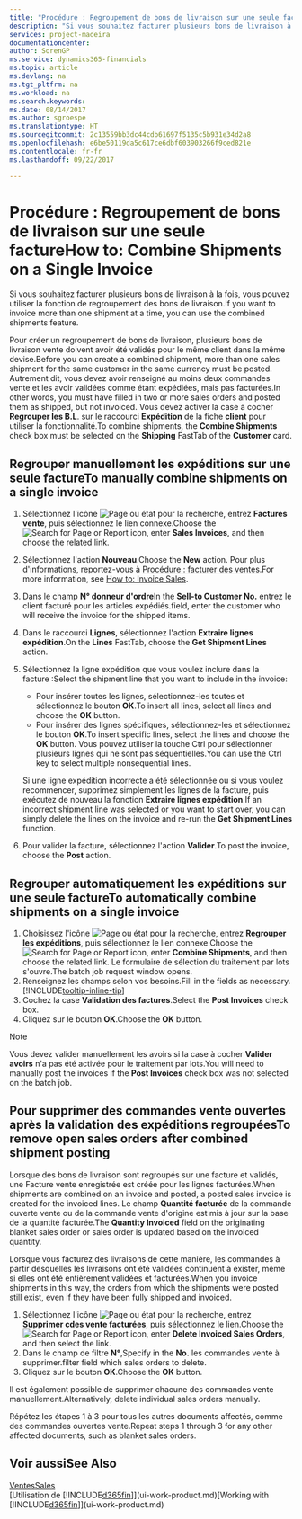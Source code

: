 ```yaml
---
title: "Procédure : Regroupement de bons de livraison sur une seule facture | Microsoft Docs"
description: "Si vous souhaitez facturer plusieurs bons de livraison à la fois, vous pouvez utiliser la fonction de regroupement des bons de livraison."
services: project-madeira
documentationcenter: 
author: SorenGP
ms.service: dynamics365-financials
ms.topic: article
ms.devlang: na
ms.tgt_pltfrm: na
ms.workload: na
ms.search.keywords: 
ms.date: 08/14/2017
ms.author: sgroespe
ms.translationtype: HT
ms.sourcegitcommit: 2c13559bb3dc44cdb61697f5135c5b931e34d2a8
ms.openlocfilehash: e6be50119da5c617ce6dbf603903266f9ced821e
ms.contentlocale: fr-fr
ms.lasthandoff: 09/22/2017

---
```

# <a name="how-to-combine-shipments-on-a-single-invoice"></a><span data-ttu-id="a6ab3-103">Procédure : Regroupement de bons de livraison sur une seule facture</span><span class="sxs-lookup"><span data-stu-id="a6ab3-103">How to: Combine Shipments on a Single Invoice</span></span>
<span data-ttu-id="a6ab3-104">Si vous souhaitez facturer plusieurs bons de livraison à la fois, vous pouvez utiliser la fonction de regroupement des bons de livraison.</span><span class="sxs-lookup"><span data-stu-id="a6ab3-104">If you want to invoice more than one shipment at a time, you can use the combined shipments feature.</span></span>  

 <span data-ttu-id="a6ab3-105">Pour créer un regroupement de bons de livraison, plusieurs bons de livraison vente doivent avoir été validés pour le même client dans la même devise.</span><span class="sxs-lookup"><span data-stu-id="a6ab3-105">Before you can create a combined shipment, more than one sales shipment for the same customer in the same currency must be posted.</span></span> <span data-ttu-id="a6ab3-106">Autrement dit, vous devez avoir renseigné au moins deux commandes vente et les avoir validées comme étant expédiées, mais pas facturées.</span><span class="sxs-lookup"><span data-stu-id="a6ab3-106">In other words, you must have filled in two or more sales orders and posted them as shipped, but not invoiced.</span></span> <span data-ttu-id="a6ab3-107">Vous devez activer la case à cocher **Regrouper les B.L**. sur le raccourci **Expédition** de la fiche **client** pour utiliser la fonctionnalité.</span><span class="sxs-lookup"><span data-stu-id="a6ab3-107">To combine shipments, the **Combine Shipments** check box must be selected on the **Shipping** FastTab of the **Customer** card.</span></span>  

## <a name="to-manually-combine-shipments-on-a-single-invoice"></a><span data-ttu-id="a6ab3-108">Regrouper manuellement les expéditions sur une seule facture</span><span class="sxs-lookup"><span data-stu-id="a6ab3-108">To manually combine shipments on a single invoice</span></span>  
1. <span data-ttu-id="a6ab3-109">Sélectionnez l'icône ![Page ou état pour la recherche](media/ui-search/search_small.png "Page ou état pour la recherche"), entrez **Factures vente**, puis sélectionnez le lien connexe.</span><span class="sxs-lookup"><span data-stu-id="a6ab3-109">Choose the ![Search for Page or Report](media/ui-search/search_small.png "Search for Page or Report icon") icon, enter **Sales Invoices**, and then choose the related link.</span></span>  
2. <span data-ttu-id="a6ab3-110">Sélectionnez l'action **Nouveau**.</span><span class="sxs-lookup"><span data-stu-id="a6ab3-110">Choose the **New** action.</span></span> <span data-ttu-id="a6ab3-111">Pour plus d'informations, reportez-vous à [Procédure : facturer des ventes](sales-how-invoice-sales.md).</span><span class="sxs-lookup"><span data-stu-id="a6ab3-111">For more information, see [How to: Invoice Sales](sales-how-invoice-sales.md).</span></span>
3. <span data-ttu-id="a6ab3-112">Dans le champ **N° donneur d'ordre**</span><span class="sxs-lookup"><span data-stu-id="a6ab3-112">In the **Sell-to Customer No.**</span></span> <span data-ttu-id="a6ab3-113">entrez le client facturé pour les articles expédiés.</span><span class="sxs-lookup"><span data-stu-id="a6ab3-113">field, enter the customer who will receive the invoice for the shipped items.</span></span>  
4. <span data-ttu-id="a6ab3-114">Dans le raccourci **Lignes**, sélectionnez l'action **Extraire lignes expédition**.</span><span class="sxs-lookup"><span data-stu-id="a6ab3-114">On the **Lines** FastTab, choose the **Get Shipment Lines** action.</span></span>  
5. <span data-ttu-id="a6ab3-115">Sélectionnez la ligne expédition que vous voulez inclure dans la facture :</span><span class="sxs-lookup"><span data-stu-id="a6ab3-115">Select the shipment line that you want to include in the invoice:</span></span>  

    - <span data-ttu-id="a6ab3-116">Pour insérer toutes les lignes, sélectionnez-les toutes et sélectionnez le bouton **OK**.</span><span class="sxs-lookup"><span data-stu-id="a6ab3-116">To insert all lines, select all lines and choose the **OK** button.</span></span>  
    - <span data-ttu-id="a6ab3-117">Pour insérer des lignes spécifiques, sélectionnez-les et sélectionnez le bouton **OK**.</span><span class="sxs-lookup"><span data-stu-id="a6ab3-117">To insert specific lines, select the lines and choose the **OK** button.</span></span> <span data-ttu-id="a6ab3-118">Vous pouvez utiliser la touche Ctrl pour sélectionner plusieurs lignes qui ne sont pas séquentielles.</span><span class="sxs-lookup"><span data-stu-id="a6ab3-118">You can use the Ctrl key to select multiple nonsequential lines.</span></span>  

    <span data-ttu-id="a6ab3-119">Si une ligne expédition incorrecte a été sélectionnée ou si vous voulez recommencer, supprimez simplement les lignes de la facture, puis exécutez de nouveau la fonction **Extraire lignes expédition**.</span><span class="sxs-lookup"><span data-stu-id="a6ab3-119">If an incorrect shipment line was selected or you want to start over, you can simply delete the lines on the invoice and re-run the **Get Shipment Lines** function.</span></span>  
7. <span data-ttu-id="a6ab3-120">Pour valider la facture, sélectionnez l'action **Valider**.</span><span class="sxs-lookup"><span data-stu-id="a6ab3-120">To post the invoice, choose the **Post** action.</span></span>  

## <a name="to-automatically-combine-shipments-on-a-single-invoice"></a><span data-ttu-id="a6ab3-121">Regrouper automatiquement les expéditions sur une seule facture</span><span class="sxs-lookup"><span data-stu-id="a6ab3-121">To automatically combine shipments on a single invoice</span></span>  
1. <span data-ttu-id="a6ab3-122">Choisissez l'icône ![Page ou état pour la recherche](media/ui-search/search_small.png "Page ou état pour la recherche"), entrez **Regrouper les expéditions**, puis sélectionnez le lien connexe.</span><span class="sxs-lookup"><span data-stu-id="a6ab3-122">Choose the ![Search for Page or Report](media/ui-search/search_small.png "Search for Page or Report icon") icon, enter **Combine Shipments**, and then choose the related link.</span></span> <span data-ttu-id="a6ab3-123">Le formulaire de sélection du traitement par lots s'ouvre.</span><span class="sxs-lookup"><span data-stu-id="a6ab3-123">The batch job request window opens.</span></span>  
2. <span data-ttu-id="a6ab3-124">Renseignez les champs selon vos besoins.</span><span class="sxs-lookup"><span data-stu-id="a6ab3-124">Fill in the fields as necessary.</span></span> [!INCLUDE[tooltip-inline-tip](includes/tooltip-inline-tip_md.md)]
3. <span data-ttu-id="a6ab3-125">Cochez la case **Validation des factures**.</span><span class="sxs-lookup"><span data-stu-id="a6ab3-125">Select the **Post Invoices** check box.</span></span>  
4.  <span data-ttu-id="a6ab3-126">Cliquez sur le bouton **OK**.</span><span class="sxs-lookup"><span data-stu-id="a6ab3-126">Choose the **OK** button.</span></span>  

> [!NOTE]  
>  <span data-ttu-id="a6ab3-127">Vous devez valider manuellement les avoirs si la case à cocher **Valider avoirs** n'a pas été activée pour le traitement par lots.</span><span class="sxs-lookup"><span data-stu-id="a6ab3-127">You will need to manually post the invoices if the **Post Invoices** check box was not selected on the batch job.</span></span>  

## <a name="to-remove-open-sales-orders-after-combined-shipment-posting"></a><span data-ttu-id="a6ab3-128">Pour supprimer des commandes vente ouvertes après la validation des expéditions regroupées</span><span class="sxs-lookup"><span data-stu-id="a6ab3-128">To remove open sales orders after combined shipment posting</span></span> 
<span data-ttu-id="a6ab3-129">Lorsque des bons de livraison sont regroupés sur une facture et validés, une Facture vente enregistrée est créée pour les lignes facturées.</span><span class="sxs-lookup"><span data-stu-id="a6ab3-129">When shipments are combined on an invoice and posted, a posted sales invoice is created for the invoiced lines.</span></span> <span data-ttu-id="a6ab3-130">Le champ **Quantité facturée** de la commande ouverte vente ou de la commande vente d'origine est mis à jour sur la base de la quantité facturée.</span><span class="sxs-lookup"><span data-stu-id="a6ab3-130">The **Quantity Invoiced** field on the originating blanket sales order or sales order is updated based on the invoiced quantity.</span></span>  

<span data-ttu-id="a6ab3-131">Lorsque vous facturez des livraisons de cette manière, les commandes à partir desquelles les livraisons ont été validées continuent à exister, même si elles ont été entièrement validées et facturées.</span><span class="sxs-lookup"><span data-stu-id="a6ab3-131">When you invoice shipments in this way, the orders from which the shipments were posted still exist, even if they have been fully shipped and invoiced.</span></span>   

1. <span data-ttu-id="a6ab3-132">Sélectionnez l'icône ![Page ou état pour la recherche](media/ui-search/search_small.png "Page ou état pour la recherche"), entrez **Supprimer cdes vente facturées**, puis sélectionnez le lien.</span><span class="sxs-lookup"><span data-stu-id="a6ab3-132">Choose the ![Search for Page or Report](media/ui-search/search_small.png "Search for Page or Report icon") icon, enter **Delete Invoiced Sales Orders**, and then select the link.</span></span>  
2. <span data-ttu-id="a6ab3-133">Dans le champ de filtre **N°**,</span><span class="sxs-lookup"><span data-stu-id="a6ab3-133">Specify in the **No.**</span></span> <span data-ttu-id="a6ab3-134">les commandes vente à supprimer.</span><span class="sxs-lookup"><span data-stu-id="a6ab3-134">filter field which sales orders to delete.</span></span>  
3. <span data-ttu-id="a6ab3-135">Cliquez sur le bouton **OK**.</span><span class="sxs-lookup"><span data-stu-id="a6ab3-135">Choose the **OK** button.</span></span>  

<span data-ttu-id="a6ab3-136">Il est également possible de supprimer chacune des commandes vente manuellement.</span><span class="sxs-lookup"><span data-stu-id="a6ab3-136">Alternatively, delete individual sales orders manually.</span></span>  

<span data-ttu-id="a6ab3-137">Répétez les étapes 1 à 3 pour tous les autres documents affectés, comme des commandes ouvertes vente.</span><span class="sxs-lookup"><span data-stu-id="a6ab3-137">Repeat steps 1 through 3 for any other affected documents, such as blanket sales orders.</span></span>

## <a name="see-also"></a><span data-ttu-id="a6ab3-138">Voir aussi</span><span class="sxs-lookup"><span data-stu-id="a6ab3-138">See Also</span></span>  
[<span data-ttu-id="a6ab3-139">Ventes</span><span class="sxs-lookup"><span data-stu-id="a6ab3-139">Sales</span></span>](sales-manage-sales.md)  
<span data-ttu-id="a6ab3-140">[Utilisation de [!INCLUDE[d365fin](includes/d365fin_md.md)]](ui-work-product.md)</span><span class="sxs-lookup"><span data-stu-id="a6ab3-140">[Working with [!INCLUDE[d365fin](includes/d365fin_md.md)]](ui-work-product.md)</span></span>

